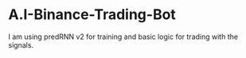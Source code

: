 # A.I-Binance-Trading-Bot
I am using predRNN v2 for training and basic logic for trading with the signals.
